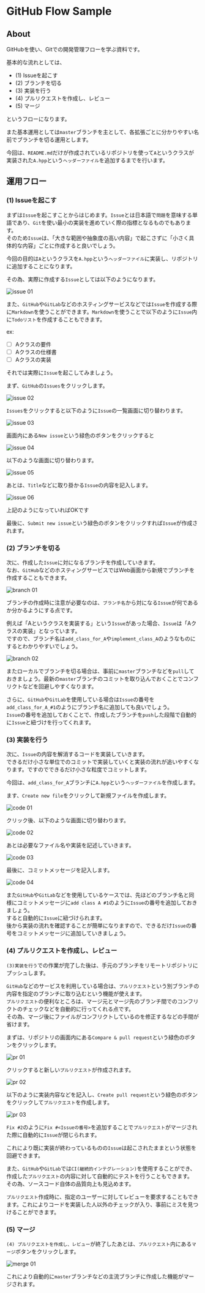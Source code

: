 # GitHub Flow Sample

## About

GitHubを使い、Gitでの開発管理フローを学ぶ資料です。

基本的な流れとしては、

- (1) Issueを起こす
- (2) ブランチを切る
- (3) 実装を行う
- (4) プルリクエストを作成し、レビュー
- (5) マージ

というフローになります。

また基本運用としては`master`ブランチを主として、各拡張ごとに分かりやすい名前でブランチを切る運用とします。

今回は、`README.md`だけが作成されているリポジトリを使って`A`というクラスが実装された`A.hpp`という`ヘッダーファイル`を追加するまでを行います。

## 運用フロー
### (1) Issueを起こす

まずは`Issue`を起こすことからはじめます。`Issue`とは日本語で`問題`を意味する単語であり、`Git`を使い最小の実装を進めていく際の指標となるものでもあります。  
そのため`Issue`は、「大きな範囲や抽象度の高い内容」で起こさずに「小さく具体的な内容」ごとに作成すると良いでしょう。

今回の目的は`A`というクラスを`A.hpp`という`ヘッダーファイル`に実装し、リポジトリに追加することになります。

その為、実際に作成する`Issue`としては以下のようになります。

![issue 01](images/issue01.png)

また、`GitHub`や`GitLab`などのホスティングサービスなどでは`Issue`を作成する際に`Markdown`を使うことができます。`Markdown`を使うことで以下のように`Issue`内に`Todoリスト`を作成することもできます。

ex:
- [ ] Aクラスの要件
- [ ] Aクラスの仕様書
- [ ] Aクラスの実装

それでは実際に`Issue`を起こしてみましょう。

まず、`GitHub`の`Issues`をクリックします。

![issue 02](images/issue02.png)

`Issues`をクリックすると以下のように`Issue`の一覧画面に切り替わります。

![issue 03](images/issue03.png)

画面内にある`New issue`という緑色のボタンをクリックすると

![issue 04](images/issue04.png)

以下のような画面に切り替わります。

![issue 05](images/issue05.png)

あとは、`Title`などに取り掛かる`Issue`の内容を記入します。

![issue 06](images/issue06.png)

上記のようになっていればOKです

最後に、`Submit new issue`という緑色のボタンをクリックすれば`Issue`が作成されます。

### (2) ブランチを切る

次に、作成した`Issue`に対になるブランチを作成していきます。  
なお、`GitHub`などのホスティングサービスではWeb画面から新規でブランチを作成することもできます。

![branch 01](images/branch01.png)



ブランチの作成時に注意が必要なのは、`ブランチ名`から対になる`Issue`が何であるか分かるようにする点です。

例えば「Aというクラスを実装する」という`Issue`があった場合、`Issue`は「Aクラスの実装」となっています。  
ですので、ブランチ名は`add_class_for_A`や`implement_class_A`のようなものにするとわかりやすいでしょう。

![branch 02](images/branch02.png)

またローカルでブランチを切る場合は、事前に`master`ブランチなどを`pull`しておきましょう。最新の`master`ブランチのコミットを取り込んでおくことでコンフリクトなどを回避しやすくなります。

さらに、`GitHub`や`GitLab`を使用している場合は`Issue`の番号を`add_class_for_A_#1`のようにブランチ名に追加しても良いでしょう。  
`Issue`の番号を追加しておくことで、作成したブランチを`push`した段階で自動的に`Issue`と紐づけを行ってくれます。

### (3) 実装を行う

次に、`Issue`の内容を解消するコードを実装していきます。  
できるだけ小さな単位でのコミットで実装していくと実装の流れが追いやすくなります。ですのでできるだけ小さな粒度でコミットします。

今回は、`add_class_for_A`ブランチに`A.hpp`という`ヘッダーファイル`を作成します。

ます、`Create new file`をクリックして新規ファイルを作成します。

![code 01](images/code01.png)

クリック後、以下のような画面に切り替わります。

![code 02](images/code02.png)

あとは必要なファイル名や実装を記述していきます。

![code 03](images/code03.png)

最後に、コミットメッセージを記入します。

![code 04](images/code04.png)

また`GitHub`や`GitLab`などを使用しているケースでは、先ほどのブランチ名と同様にコミットメッセージに`add class A #1`のように`Issue`の番号を追加しておきましょう。  
すると自動的に`Issue`に紐づけられます。  
後から実装の流れを確認することが簡単になりますので、できるだけ`Issue`の番号をコミットメッセージに追加していきましょう。

### (4) プルリクエストを作成し、レビュー

`(3)実装を行う`での作業が完了した後は、手元のブランチをリモートリポジトリにプッシュします。

`GitHub`などのサービスを利用している場合は、`プルリクエスト`という別ブランチの内容を指定のブランチに取り込むという機能が使えます。  
`プルリクエスト`の便利なところは、マージ元とマージ先のブランチ間でのコンフリクトのチェックなどを自動的に行ってくれる点です。  
その為、マージ後にファイルがコンフリクトしているのを修正するなどの手間が省けます。

まずは、リポジトリの画面内にある`Compare & pull request`という緑色のボタンをクリックします。

![pr 01](images/pr01.png)

クリックすると新しい`プルリクエスト`が作成されます。

![pr 02](images/pr02.png)

以下のように実装内容などを記入し、`Create pull request`という緑色のボタンをクリックして`プルリクエスト`を作成します。

![pr 03](images/pr03.png)

`Fix #2`のように`Fix #<Issueの番号>`を追加することで`プルリクエスト`がマージされた際に自動的に`Issue`が閉じられます。

これにより既に実装が終わっているものの`Issue`は起こされたままという状態を回避できます。

また、`GitHub`や`GitLab`では`CI(継続的インテグレーション)`を使用することができ、作成した`プルリクエスト`の内容に対して自動的にテストを行うこともできます。  
その為、ソースコード自体の品質向上も見込めます。

`プルリクエスト`作成時に、指定のユーザーに対してレビューを要求することもできます。これによりコードを実装した人以外のチェックが入り、事前にミスを見つけることができます。

### (5) マージ

`(4) プルリクエストを作成し、レビュー`が終了したあとは、`プルリクエスト`内にある`マージ`ボタンをクリックします。  

![merge 01](images/merge01.png)

これにより自動的に`master`ブランチなどの主流ブランチに作成した機能がマージされます。






















